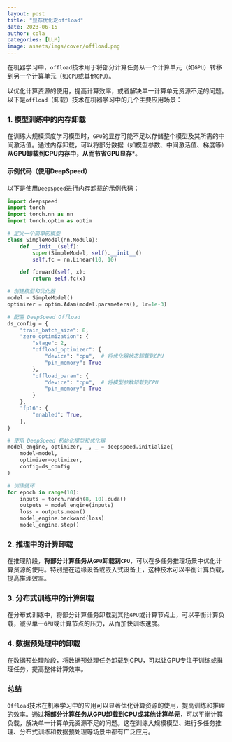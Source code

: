 ```yaml
---
layout: post
title: "显存优化之offload"
date: 2023-06-15
author: cola
categories: [LLM]
image: assets/imgs/cover/offload.png
---
```



在机器学习中，`offload`技术用于将部分计算任务从一个计算单元（如`GPU`）转移到另一个计算单元（如`CPU`或其他`GPU`）。

以优化计算资源的使用，提高计算效率，或者解决单一计算单元资源不足的问题。以下是`offload`（卸载）技术在机器学习中的几个主要应用场景：

### 1. **模型训练中的内存卸载**

在训练大规模深度学习模型时，`GPU`的显存可能不足以存储整个模型及其所需的中间激活值。通过内存卸载，可以将部分数据（如模型参数、中间激活值、梯度等）**从GPU卸载到CPU内存中，从而节省GPU显存***。

#### 示例代码（使用DeepSpeed）

以下是使用`DeepSpeed`进行内存卸载的示例代码：

```python
import deepspeed
import torch
import torch.nn as nn
import torch.optim as optim

# 定义一个简单的模型
class SimpleModel(nn.Module):
    def __init__(self):
        super(SimpleModel, self).__init__()
        self.fc = nn.Linear(10, 10)

    def forward(self, x):
        return self.fc(x)

# 创建模型和优化器
model = SimpleModel()
optimizer = optim.Adam(model.parameters(), lr=1e-3)

# 配置 DeepSpeed Offload
ds_config = {
    "train_batch_size": 8,
    "zero_optimization": {
        "stage": 2,
        "offload_optimizer": {
            "device": "cpu",  # 将优化器状态卸载到CPU
            "pin_memory": True
        },
        "offload_param": {
            "device": "cpu",  # 将模型参数卸载到CPU
            "pin_memory": True
        }
    },
    "fp16": {
        "enabled": True,
    },
}

# 使用 DeepSpeed 初始化模型和优化器
model_engine, optimizer, _, _ = deepspeed.initialize(
    model=model,
    optimizer=optimizer,
    config=ds_config
)

# 训练循环
for epoch in range(10):
    inputs = torch.randn(8, 10).cuda()
    outputs = model_engine(inputs)
    loss = outputs.mean()
    model_engine.backward(loss)
    model_engine.step()
```

### 2. **推理中的计算卸载**

在推理阶段，**将部分计算任务从`GPU`卸载到`CPU`**，可以在多任务推理场景中优化计算资源的使用。特别是在边缘设备或嵌入式设备上，这种技术可以平衡计算负载，提高推理效率。

### 3. **分布式训练中的计算卸载**

在分布式训练中，将部分计算任务卸载到其他`GPU`或计算节点上，可以平衡计算负载，减少单一`GPU`或计算节点的压力，从而加快训练速度。

### 4. **数据预处理中的卸载**

在数据预处理阶段，将数据预处理任务卸载到CPU，可以让GPU专注于训练或推理任务，提高整体计算效率。

### 总结

`Offload`技术在机器学习中的应用可以显著优化计算资源的使用，提高训练和推理的效率。通过**将部分计算任务从GPU卸载到CPU或其他计算单元**，可以平衡计算负载，解决单一计算单元资源不足的问题。这在训练大规模模型、进行多任务推理、分布式训练和数据预处理等场景中都有广泛应用。